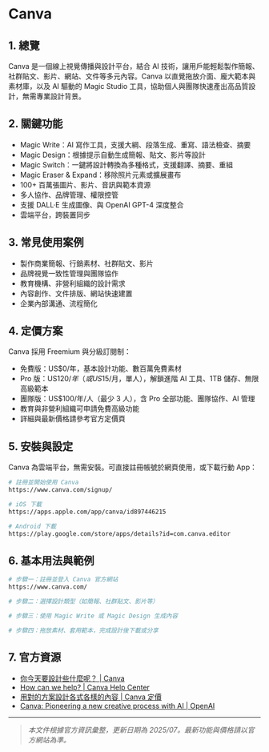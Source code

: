 # Canva

## 1. 總覽
Canva 是一個線上視覺傳播與設計平台，結合 AI 技術，讓用戶能輕鬆製作簡報、社群貼文、影片、網站、文件等多元內容。Canva 以直覺拖放介面、龐大範本與素材庫，以及 AI 驅動的 Magic Studio 工具，協助個人與團隊快速產出高品質設計，無需專業設計背景。

## 2. 關鍵功能
- Magic Write：AI 寫作工具，支援大綱、段落生成、重寫、語法檢查、摘要
- Magic Design：根據提示自動生成簡報、貼文、影片等設計
- Magic Switch：一鍵將設計轉換為多種格式，支援翻譯、摘要、重組
- Magic Eraser & Expand：移除照片元素或擴展畫布
- 100+ 百萬張圖片、影片、音訊與範本資源
- 多人協作、品牌管理、權限控管
- 支援 DALL·E 生成圖像、與 OpenAI GPT-4 深度整合
- 雲端平台，跨裝置同步

## 3. 常見使用案例
- 製作商業簡報、行銷素材、社群貼文、影片
- 品牌視覺一致性管理與團隊協作
- 教育機構、非營利組織的設計需求
- 內容創作、文件排版、網站快速建置
- 企業內部溝通、流程簡化

## 4. 定價方案
Canva 採用 Freemium 與分級訂閱制：
- 免費版：US$0/年，基本設計功能、數百萬免費素材
- Pro 版：US$120/年（或 US$15/月，單人），解鎖進階 AI 工具、1TB 儲存、無限高級範本
- 團隊版：US$100/年/人（最少 3 人），含 Pro 全部功能、團隊協作、AI 管理
- 教育與非營利組織可申請免費高級功能
- 詳細與最新價格請參考官方定價頁

## 5. 安裝與設定
Canva 為雲端平台，無需安裝。可直接註冊帳號於網頁使用，或下載行動 App：
```bash
# 註冊並開始使用 Canva
https://www.canva.com/signup/

# iOS 下載
https://apps.apple.com/app/canva/id897446215

# Android 下載
https://play.google.com/store/apps/details?id=com.canva.editor
```

## 6. 基本用法與範例
```bash
# 步驟一：註冊並登入 Canva 官方網站
https://www.canva.com/

# 步驟二：選擇設計類型（如簡報、社群貼文、影片等）

# 步驟三：使用 Magic Write 或 Magic Design 生成內容

# 步驟四：拖放素材、套用範本，完成設計後下載或分享
```

## 7. 官方資源
- [你今天要設計些什麼呢？ | Canva](https://www.canva.com/)
- [How can we help? | Canva Help Center](https://www.canva.com/help/)
- [用對的方案設計各式各樣的內容 | Canva 定價](https://www.canva.com/pricing/)
- [Canva: Pioneering a new creative process with AI | OpenAI](https://openai.com/index/canva/)

---
> *本文件根據官方資訊彙整，更新日期為 2025/07。最新功能與價格請以官方網站為準。*
